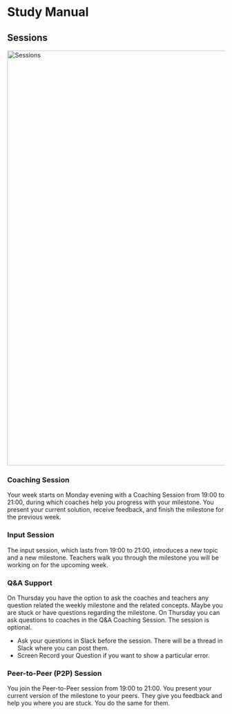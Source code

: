 # Study Manual

## Sessions
<img width="959" alt="Sessions" src="https://github.com/ReDI-School/fullstack_bootcamp/assets/51905839/bfae8e4d-4fe2-46c9-b415-e659822b1c09">

### Coaching Session
Your week starts on Monday evening with a Coaching Session from 19:00 to 21:00, during which coaches help you progress with your milestone. You present your current solution, receive feedback, and finish the milestone for the previous week. 

### Input Session
The input session, which lasts from 19:00 to 21:00, introduces a new topic and a new milestone. Teachers walk you through the milestone you will be working on for the upcoming week. 


### Q&A Support
On Thursday you have the option to ask the coaches and teachers any question related the weekly milestone and the related concepts. Maybe you are stuck or have questions regarding the milestone. On Thursday you can ask questions to coaches in the Q&A Coaching Session. The session is optional.
- Ask your questions in Slack before the session. There will be a thread in Slack where you can post them.
- Screen Record your Question if you want to show a particular error.

### Peer-to-Peer (P2P) Session
You join the Peer-to-Peer session from 19:00 to 21:00. You present your current version of the milestone to your peers. They give you feedback and help you where you are stuck. You do the same for them.


